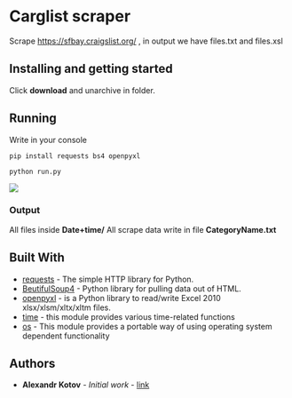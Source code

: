 # Carglist scraper
Scrape https://sfbay.craigslist.org/ , in output we have files.txt and files.xsl

## Installing and getting started

Click __download__ and unarchive in folder. 

## Running 

Write in your console
```
pip install requests bs4 openpyxl

python run.py
```
![](https://giphy.com/gifs/gIYO1IbS34NlUUjdBV/html5)

### Output
All files inside __Date+time/__
All scrape data write in file __CategoryName.txt__ 

## Built With

* [requests](https://requests.readthedocs.io/en/master/) - The simple HTTP library for Python.
* [BeutifulSoup4](https://www.crummy.com/software/BeautifulSoup/bs4/doc/) - Python library for pulling data out of HTML.
* [openpyxl](https://openpyxl.readthedocs.io/en/stable/) - is a Python library to read/write Excel 2010 xlsx/xlsm/xltx/xltm files.
* [time](https://docs.python.org/3/library/time.html) - this module provides various time-related functions
* [os](https://docs.python.org/3/library/os.html) - This module provides a portable way of using operating system dependent functionality


## Authors

* **Alexandr Kotov** - *Initial work* - [link](https://github.com/mur4ik18)
